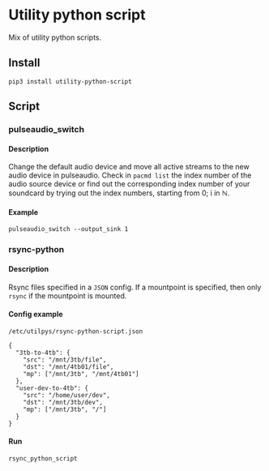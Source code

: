 # Utility python script

Mix of utility python scripts.

## Install
`pip3 install utility-python-script`

## Script

### pulseaudio_switch

#### Description
Change the default audio device and move all active streams to the new audio device in
pulseaudio.
Check in `pacmd list` the index number of the audio source device or find out the corresponding
index number of your soundcard by trying out the index numbers, starting from 0; i in ℕ.

#### Example
`pulseaudio_switch --output_sink 1`

### rsync-python

#### Description
Rsync files specified in a `JSON` config. If a mountpoint is specified, then only `rsync` if the
mountpoint is mounted.

#### Config example
`/etc/utilpys/rsync-python-script.json`
```
{
  "3tb-to-4tb": {
    "src": "/mnt/3tb/file",
    "dst": "/mnt/4tb01/file",
    "mp": ["/mnt/3tb", "/mnt/4tb01"]
  },
  "user-dev-to-4tb": {
    "src": "/home/user/dev",
    "dst": "/mnt/3tb/dev",
    "mp": ["/mnt/3tb", "/"]
  }
}
```

#### Run
`rsync_python_script`
